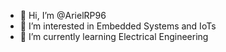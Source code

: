 - 👋 Hi, I’m @ArielRP96
- 👀 I’m interested in Embedded Systems and IoTs
- 🌱 I’m currently learning Electrical Engineering

<!---
ArielRP96/ArielRP96 is a ✨ special ✨ repository because its `README.md` (this file) appears on your GitHub profile.
You can click the Preview link to take a look at your changes.
--->
